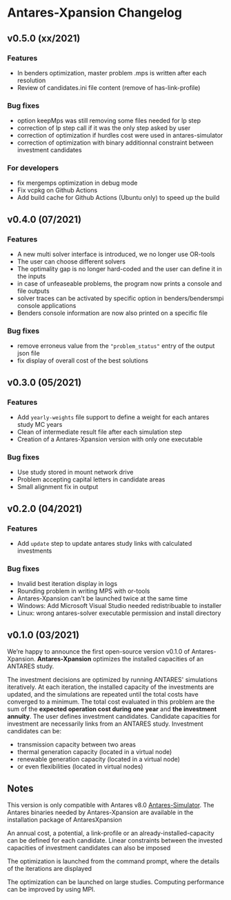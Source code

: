 Antares-Xpansion Changelog
=================
v0.5.0 (xx/2021)
--------------------
### Features

 - In benders optimization, master problem .mps is written after each resolution
 - Review of candidates.ini file content (remove of has-link-profile)
 
### Bug fixes

 - option keepMps was still removing some files needed for lp step
 - correction of lp step call if it was the only step asked by user
 - correction of optimization if hurdles cost were used in antares-simulator
 - correction of optimization with binary additionnal constraint between investment candidates

### For developers
 - fix mergemps optimization in debug mode
 - Fix vcpkg on Github Actions
 - Add build cache for Github Actions (Ubuntu only) to speed up the build
 
v0.4.0 (07/2021)
-------------------- 
### Features

 - A new multi solver interface is introduced, we no longer use OR-tools
 - The user can choose different solvers
 - The optimality gap is no longer hard-coded and the user can define it in the inputs
 - in case of unfeaseable problems, the program now prints a console and file outputs
 - solver traces can be activated by specific option in benders/bendersmpi console applications
 - Benders console information are now also printed on a specific file
 
### Bug fixes

 - remove erroneus value from the `"problem_status"` entry  of the output json file
 - fix display of overall cost of the best solutions

v0.3.0 (05/2021)
-------------------- 
### Features

 - Add `yearly-weights` file support to define a weight for each antares study MC years
 - Clean of intermediate result file after each simulation step
 - Creation of a Antares-Xpansion version with only one executable
 
### Bug fixes

 - Use study stored in mount network drive 
 - Problem accepting capital letters in candidate areas
 - Small alignment fix in output

v0.2.0 (04/2021)
-------------------- 
### Features

 - Add `update` step to update antares study links with calculated investments
 
### Bug fixes

 - Invalid best iteration display in logs
 - Rounding problem in writing MPS with or-tools
 - Antares-Xpansion can't be launched twice at the same time
 - Windows: Add Microsoft Visual Studio needed redistribuable to installer
 - Linux: wrong antares-solver executable permission and install directory


v0.1.0 (03/2021)
-------------------- 
We’re happy to announce the first open-source version v0.1.0 of Antares-Xpansion.
**Antares-Xpansion** optimizes the installed capacities of an ANTARES study.

The investment decisions are optimized by running ANTARES' simulations iteratively. At each iteration, the installed capacity of the investments are updated, and the simulations are repeated until the total costs have converged to a minimum. The total cost evaluated in this problem are the sum of the **expected operation cost during one year** and **the investment annuity**. 
The user defines investment candidates. Candidate capacities for investment are necessarily links from an ANTARES study.  Investment candidates can be:
 - transmission capacity between two areas
 - thermal generation capacity (located in a virtual node)
 - renewable generation capacity (located in a virtual node)
 - or even flexibilities (located in virtual nodes)

## Notes
This version is only compatible with Antares v8.0 [Antares-Simulator](https://antares-simulator.org). The Antares binaries needed by Antares-Xpansion are available in the installation package of AntaresXpansion

An annual cost, a potential, a link-profile or an already-installed-capacity can be defined for each candidate. Linear constraints between the invested capacities of investment candidates can also be imposed

The optimization is launched from the command prompt, where the details of the iterations are displayed

The optimization can be launched on large studies. Computing performance can be improved by using MPI.
